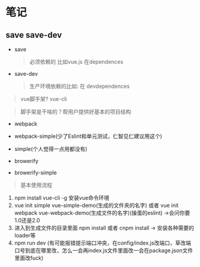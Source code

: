 # 笔记

## save   save-dev

+ save

    > 必须依赖的 比如vue.js  在dependences

+ save-dev

    > 生产环境依赖的比如: 在 devdependences
    
    

> vue脚手架?  vue-cli

> 脚手架是干啥的？帮用户提供好基本的项目结构

+ webpack

+ webpack-simple(少了Eslint和单元测试，仁智见仁建议用这个)

+ simple(个人觉得一点用都没有)

+ browerify

+ browerify-simple 

> 基本使用流程

1. npm install vue-cli -g  安装vue命令环境
2. vue init simple vue-simple-demo(生成的文件夹的名字) 或者 vue init webpack vue-webpack-demo(生成文件的名字)(操蛋的eslint) ->会问你要1.0还是2.0
3. 进入到生成文件的目录里面 npm install 或者 cnpm install -> 安装各种需要的loader等 
4. npm run dev (有可能报错提示端口冲突，在config/index.js改端口，草改端口号到底在哪里改，怎么一会再index.js文件里面改一会在package.json文件里面改fuck)